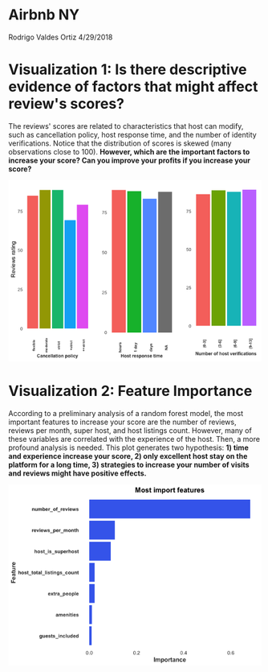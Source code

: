 Airbnb NY
================
Rodrigo Valdes Ortiz
4/29/2018

Visualization 1: Is there descriptive evidence of factors that might affect review's scores?
============================================================================================

The reviews' scores are related to characteristics that host can modify, such as cancellation policy, host response time, and the number of identity verifications. Notice that the distribution of scores is skewed (many observations close to 100). **However, which are the important factors to increase your score? Can you improve your profits if you increase your score?**

![](visual_exp_files/figure-markdown_github/unnamed-chunk-3-1.png)

Visualization 2: Feature Importance
===================================

According to a preliminary analysis of a random forest model, the most important features to increase your score are the number of reviews, reviews per month, super host, and host listings count. However, many of these variables are correlated with the experience of the host. Then, a more profound analysis is needed. This plot generates two hypothesis: **1) time and experience increase your score, 2) only excellent host stay on the platform for a long time, 3) strategies to increase your number of visits and reviews might have positive effects.**

![](visual_exp_files/figure-markdown_github/unnamed-chunk-4-1.png)
